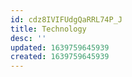 ```yaml
---
id: cdz8IVIFUdgQaRRL74P_J
title: Technology
desc: ''
updated: 1639759645939
created: 1639759645939
---
```


